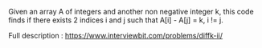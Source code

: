 Given an array A of integers and another non negative integer k, this code finds if there exists 2 indices i and j such that A[i] - A[j] = k, i != j.

Full description : https://www.interviewbit.com/problems/diffk-ii/
